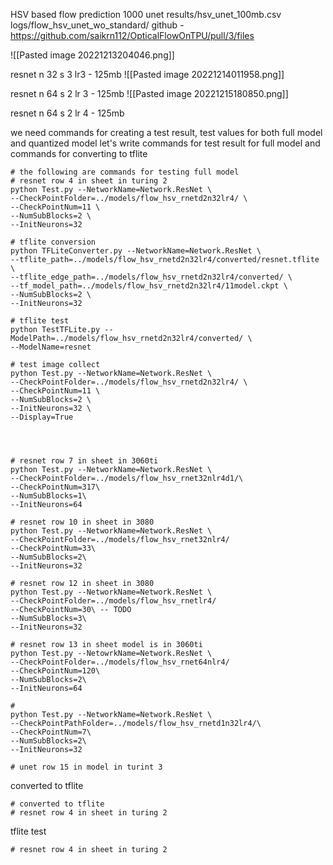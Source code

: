 HSV based flow prediction
1000
unet 
results/hsv_unet_100mb.csv
logs/flow_hsv_unet_wo_standard/
github - https://github.com/saikrn112/OpticalFlowOnTPU/pull/3/files

![[Pasted image 20221213204046.png]]





resnet n 32 s 3 lr3 - 125mb
![[Pasted image 20221214011958.png]]


resnet n 64 s 2 lr 3 - 125mb
![[Pasted image 20221215180850.png]]

resnet n 64 s 2 lr 4 - 125mb

we need commands for creating a test result, test values for both full model and quantized model
let's write commands for test result for full model
and commands for converting to tflite
```
# the following are commands for testing full model
# resnet row 4 in sheet in turing 2
python Test.py --NetworkName=Network.ResNet \
--CheckPointFolder=../models/flow_hsv_rnetd2n32lr4/ \
--CheckPointNum=11 \
--NumSubBlocks=2 \
--InitNeurons=32

# tflite conversion
python TFLiteConverter.py --NetworkName=Network.ResNet \
--tflite_path=../models/flow_hsv_rnetd2n32lr4/converted/resnet.tflite \
--tflite_edge_path=../models/flow_hsv_rnetd2n32lr4/converted/ \
--tf_model_path=../models/flow_hsv_rnetd2n32lr4/11model.ckpt \
--NumSubBlocks=2 \
--InitNeurons=32 

# tflite test
python TestTFLite.py --ModelPath=../models/flow_hsv_rnetd2n32lr4/converted/ \
--ModelName=resnet

# test image collect
python Test.py --NetworkName=Network.ResNet \
--CheckPointFolder=../models/flow_hsv_rnetd2n32lr4/ \
--CheckPointNum=11 \
--NumSubBlocks=2 \
--InitNeurons=32 \
--Display=True



```

```

# resnet row 7 in sheet in 3060ti
python Test.py --NetworkName=Network.ResNet \
--CheckPointFolder=../models/flow_hsv_rnet32nlr4d1/\
--CheckPointNum=317\
--NumSubBlocks=1\
--InitNeurons=64

# resnet row 10 in sheet in 3080 
python Test.py --NetworkName=Network.ResNet \
--CheckPointFolder=../models/flow_hsv_rnet32nlr4/
--CheckPointNum=33\
--NumSubBlocks=2\
--InitNeurons=32

# resnet row 12 in sheet in 3080 
python Test.py --NetworkName=Network.ResNet \
--CheckPointFolder=../models/flow_hsv_rnetlr4/
--CheckPointNum=30\ -- TODO
--NumSubBlocks=3\
--InitNeurons=32

# resnet row 13 in sheet model is in 3060ti
python Test.py --NetowrkName=Network.ResNet \
--CheckPointFolder=../models/flow_hsv_rnet64nlr4/
--CheckPointNum=120\
--NumSubBlocks=2\
--InitNeurons=64
```


```
# 
python Test.py --NetworkName=Network.ResNet \
--CheckPointPathFolder=../models/flow_hsv_rnetd1n32lr4/\
--CheckPointNum=7\
--NumSubBlocks=2\
--InitNeurons=32
```

```
# unet row 15 in model in turint 3

```


converted to tflite
```
# converted to tflite
# resnet row 4 in sheet in turing 2

```

tflite test
```
# resnet row 4 in sheet in turing 2

```
